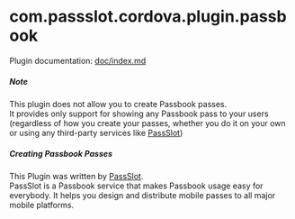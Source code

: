 # com.passslot.cordova.plugin.passbook

Plugin documentation: [doc/index.md](doc/index.md)

##### Note
This plugin does not allow you to create Passbook passes. <br>
It provides only support for showing any Passbook pass to your users (regardless of how you create your passes, whether you do it on your own or using any third-party services like [PassSlot](http://www.PassSlot.com))

##### Creating Passbook Passes
This Plugin was written by [PassSlot](http://www.PassSlot.com).<br>
PassSlot is a Passbook service that makes Passbook usage easy for everybody. It helps you design and distribute mobile passes to all major mobile platforms.

